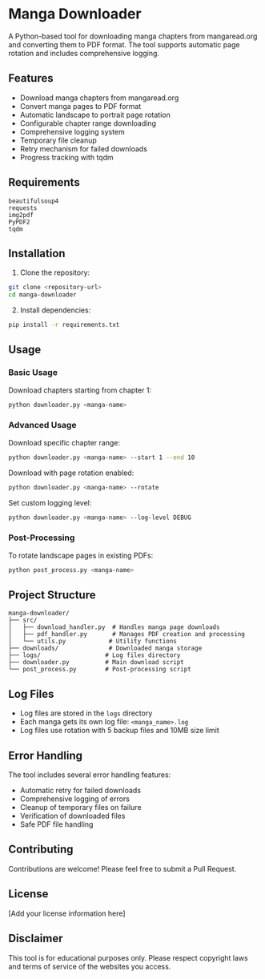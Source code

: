 # Manga Downloader

A Python-based tool for downloading manga chapters from mangaread.org and converting them to PDF format. The tool supports automatic page rotation and includes comprehensive logging.

## Features

- Download manga chapters from mangaread.org
- Convert manga pages to PDF format
- Automatic landscape to portrait page rotation
- Configurable chapter range downloading
- Comprehensive logging system
- Temporary file cleanup
- Retry mechanism for failed downloads
- Progress tracking with tqdm

## Requirements

```
beautifulsoup4
requests
img2pdf
PyPDF2
tqdm
```

## Installation

1. Clone the repository:
```bash
git clone <repository-url>
cd manga-downloader
```

2. Install dependencies:
```bash
pip install -r requirements.txt
```

## Usage

### Basic Usage

Download chapters starting from chapter 1:
```bash
python downloader.py <manga-name>
```

### Advanced Usage

Download specific chapter range:
```bash
python downloader.py <manga-name> --start 1 --end 10
```

Download with page rotation enabled:
```bash
python downloader.py <manga-name> --rotate
```

Set custom logging level:
```bash
python downloader.py <manga-name> --log-level DEBUG
```

### Post-Processing

To rotate landscape pages in existing PDFs:
```bash
python post_process.py <manga-name>
```

## Project Structure

```
manga-downloader/
├── src/
│   ├── download_handler.py  # Handles manga page downloads
│   ├── pdf_handler.py       # Manages PDF creation and processing
│   └── utils.py            # Utility functions
├── downloads/              # Downloaded manga storage
├── logs/                  # Log files directory
├── downloader.py          # Main download script
└── post_process.py        # Post-processing script
```

## Log Files

- Log files are stored in the `logs` directory
- Each manga gets its own log file: `<manga_name>.log`
- Log files use rotation with 5 backup files and 10MB size limit

## Error Handling

The tool includes several error handling features:
- Automatic retry for failed downloads
- Comprehensive logging of errors
- Cleanup of temporary files on failure
- Verification of downloaded files
- Safe PDF file handling

## Contributing

Contributions are welcome! Please feel free to submit a Pull Request.

## License

[Add your license information here]

## Disclaimer

This tool is for educational purposes only. Please respect copyright laws and terms of service of the websites you access.
